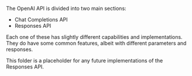The OpenAI API is divided into two main sections:
- Chat Completions API
- Responses API

Each one of these has slightly different capabilities and implementations. 
They do have some common features, albeit with different parameters and responses.

This folder is a placeholder for any future implementations of the Responses API.